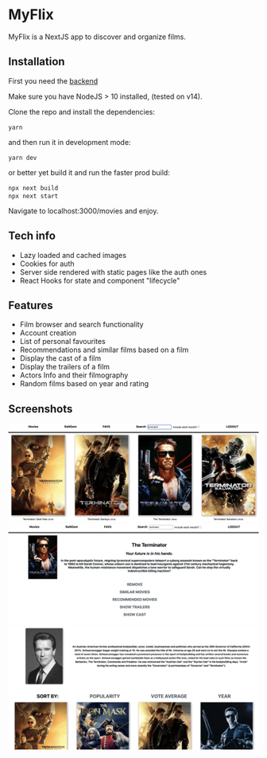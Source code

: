 # MyFlix

MyFlix is a NextJS app to discover and organize films.

## Installation

First you need the [backend](https://github.com/alexbujenita/flix-node-back)

Make sure you have NodeJS > 10 installed, (tested on v14).

Clone the repo and install the dependencies:

```
yarn
```

and then run it in development mode:

```
yarn dev
```
or better yet build it and run the faster prod build:

```
npx next build
npx next start
```

Navigate to localhost:3000/movies and enjoy.

## Tech info
- Lazy loaded and cached images
- Cookies for auth
- Server side rendered with static pages like the auth ones
- React Hooks for state and component "lifecycle"

## Features
- Film browser and search functionality
- Account creation
- List of personal favourites
- Recommendations and similar films based on a film
- Display the cast of a film
- Display the trailers of a film
- Actors Info and their filmography
- Random films based on year and rating

## Screenshots
![search](./screenshots/search.jpg)
![film](./screenshots/film.jpg)
![actor](./screenshots/actor.jpg)
